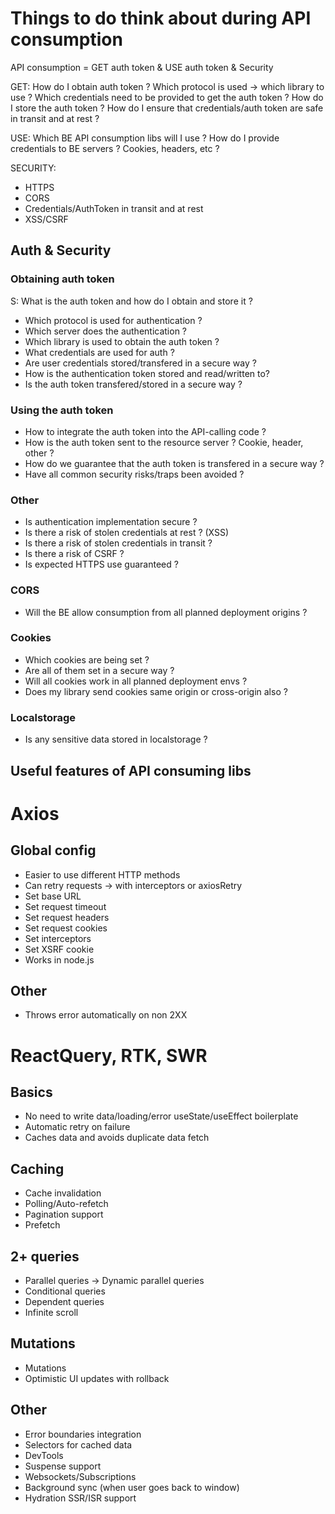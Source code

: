# Things to do think about during API consumption

API consumption = GET auth token & USE auth token & Security

GET:
How do I obtain auth token ? Which protocol is used -> which library to use ?
Which credentials need to be provided to get the auth token ?
How do I store the auth token ?
How do I ensure that credentials/auth token are safe in transit and at rest ?

USE:
Which BE API consumption libs will I use ?
How do I provide credentials to BE servers ? Cookies, headers, etc ?

SECURITY:
- HTTPS
- CORS
- Credentials/AuthToken in transit and at rest
- XSS/CSRF


## Auth & Security
### Obtaining auth token
S: What is the auth token and how do I obtain and store it ?
- Which protocol is used for authentication ?
- Which server does the authentication ?
- Which library is used to obtain the auth token ?
- What credentials are used for auth ?
- Are user credentials stored/transfered in a secure way ?
- How is the authentication token stored and read/written to?
- Is the auth token transfered/stored in a secure way ?

### Using the auth token
- How to integrate the auth token into the API-calling code ?
- How is the auth token sent to the resource server ? Cookie, header, other ?
- How do we guarantee that the auth token is transfered in a secure way ?
- Have all common security risks/traps been avoided ?

### Other
- Is authentication implementation secure ?
- Is there a risk of stolen credentials at rest ? (XSS)
- Is there a risk of stolen credentials in transit ?
- Is there a risk of CSRF ?
- Is expected HTTPS use guaranteed ?

### CORS
- Will the BE allow consumption from all planned deployment origins ?

### Cookies
- Which cookies are being set ?
- Are all of them set in a secure way ?
- Will all cookies work in all planned deployment envs ?
- Does my library send cookies same origin or cross-origin also ?

### Localstorage
- Is any sensitive data stored in localstorage ?

## Useful features of API consuming libs

# Axios
## Global config
- Easier to use different HTTP methods
- Can retry requests -> with interceptors or axiosRetry
- Set base URL
- Set request timeout
- Set request headers
- Set request cookies
- Set interceptors
- Set XSRF cookie
- Works in node.js

## Other
- Throws error automatically on non 2XX


# ReactQuery, RTK, SWR
## Basics
- No need to write data/loading/error useState/useEffect boilerplate
- Automatic retry on failure
- Caches data and avoids duplicate data fetch

## Caching
- Cache invalidation
- Polling/Auto-refetch
- Pagination support
- Prefetch

## 2+ queries
- Parallel queries -> Dynamic parallel queries
- Conditional queries
- Dependent queries
- Infinite scroll

## Mutations
- Mutations
- Optimistic UI updates with rollback

## Other
- Error boundaries integration
- Selectors for cached data
- DevTools
- Suspense support
- Websockets/Subscriptions
- Background sync (when user goes back to window)
- Hydration SSR/ISR support



